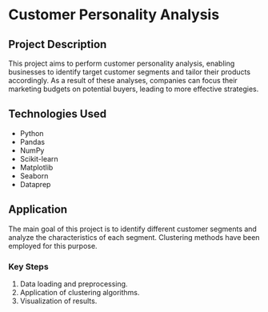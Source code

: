 # Customer Personality Analysis

## Project Description

This project aims to perform customer personality analysis, enabling businesses to identify target customer segments and tailor their products accordingly. As a result of these analyses, companies can focus their marketing budgets on potential buyers, leading to more effective strategies.

## Technologies Used

- Python
- Pandas
- NumPy
- Scikit-learn
- Matplotlib
- Seaborn
- Dataprep

## Application

The main goal of this project is to identify different customer segments and analyze the characteristics of each segment. Clustering methods have been employed for this purpose.

### Key Steps

1. Data loading and preprocessing.
2. Application of clustering algorithms.
3. Visualization of results.
